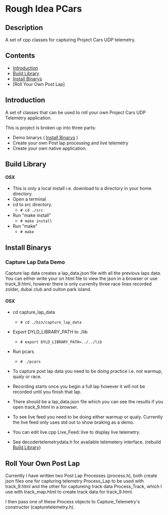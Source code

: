 # Rough Idea PCars

## Description

A set of cpp classes for capturing Project Cars UDP telemetry.

## Contents
* [Introduction](#T-Introduction)
* [Build Library](#T-Build)
* [Install Binarys](#T-Installation)
* [Roll Your Own Post Lap] 

## <a name="T-Introduction"></a>Introduction

A set of classes that can be used to roll your own Project Cars UDP Telemetry application. 

This is project is broken up into three parts: 
* Demo binarys ( [Install Binarys](#T-Installation) )
* Create your own Post lap processing and live telemetry 
* Create your own native application.

## <a name="T-Build"></a>Build Library
#### OSX
* This is only a local install i.e. download to a directory in your home directory.
* Open a terminal
* cd to src directory. 
  * ```# cd ./src```
* Run "make install"
  * ```# make install```
* Run "make"
  * ```# make```
  
## <a name="T-Installation"></a>Install Binarys

### Capture Lap Data Demo
Capture lap data creates a lap_data.json file with all the previous laps data.
You can either write your on html file to view the json in a browser or use track_9.html,
however there is only currenlty three race lines recorded zolder, dubai club and oulton park island.
#### OSX
* cd capture_lap_data
  * ```# cd ./bin/capture_lap_data```
* Export DYLD_LIBRARY_PATH to ./lib
  * ```# export DYLD_LIBRARY_PATH=../../lib```
* Run pcars
  * ```# ./pcars```
  
* To capture post lap data you need to be doing practice i.e. not warmup, qualy or race.
* Recording starts once you begin a full lap however it will not be recorded until you finish that lap.
* There should be a lap_data.json file which you can see the results if you open track_9.html in a browser.

* To see live feed you need to be doing either warmup or qualy. Currently the live feed only uses std out to show braking as a demo.
* You can edit live.cpp Live_Feed::live to display live telemetry. 
* See decodertelemetrydata.h for available telemetery interface. (rebuild [Build Library](#T-Build))

## <a name="T-post_lap"></a>Roll Your Own Post Lap
Currently I have written two Post Lap Processes (process.h), both create json files one for capturing telemetry Process_Lap to be used with track_9.html and the other for captureing track data Process_Track, which I use with track_map.html to create track data for track_9.html.  

I then pass one of these Process objects to Capture_Telemetry's constructor (capturetelemetry.h).
